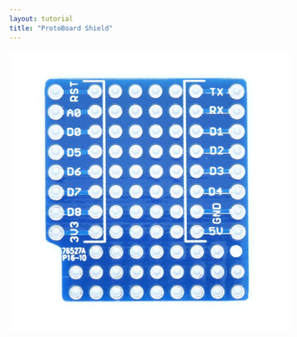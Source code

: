 ```yaml
---
layout: tutorial
title: "ProtoBoard Shield"
---
```


![ProtoBoard Shield](./images/protoboard_1.jpg)